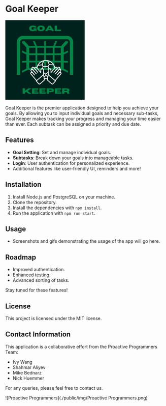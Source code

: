 
# Goal Keeper

![Goal Keeper Logo](public/img/GOAL-KEEPER-LOGO-250-TEXT.png)

Goal Keeper is the premier application designed to help you achieve your goals. By allowing you to input individual goals and necessary sub-tasks, Goal Keeper makes tracking your progress and managing your time easier than ever. Each subtask can be assigned a priority and due date.

## Features
- **Goal Setting**: Set and manage individual goals. 
- **Subtasks**: Break down your goals into manageable tasks.
- **Login**: User authentication for personalized experience.
- Additional features like user-friendly UI, reminders and more!

## Installation

1. Install Node.js and PostgreSQL on your machine.
2. Clone the repository.
3. Install the dependencies with `npm install`.
4. Run the application with `npm run start`.

## Usage
- Screenshots and gifs demonstrating the usage of the app will go here.

## Roadmap

- Improved authentication.
- Enhanced testing.
- Advanced sorting of tasks.

Stay tuned for these features!

## License

This project is licensed under the MIT license.

## Contact Information

This application is a collaborative effort from the Proactive Programmers Team:

- Ivy Wang
- Shahmar Aliyev
- Mike Bednarz
- Nick Huemmer

For any queries, please feel free to contact us.

![Proactive Programmers](./public/img/Proactive Programmers.png)
